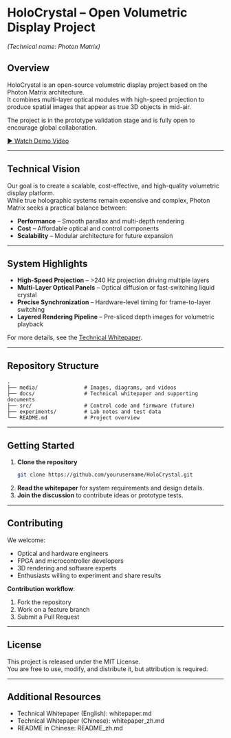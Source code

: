 # HoloCrystal – Open Volumetric Display Project
*(Technical name: Photon Matrix)*

## Overview
HoloCrystal is an open-source volumetric display project based on the Photon Matrix architecture.  
It combines multi-layer optical modules with high-speed projection to produce spatial images that appear as true 3D objects in mid-air.  

The project is in the prototype validation stage and is fully open to encourage global collaboration.

[▶ Watch Demo Video](media/videos/demo_preview.mp4)

---

## Technical Vision
Our goal is to create a scalable, cost-effective, and high-quality volumetric display platform.  
While true holographic systems remain expensive and complex, Photon Matrix seeks a practical balance between:
- **Performance** – Smooth parallax and multi-depth rendering
- **Cost** – Affordable optical and control components
- **Scalability** – Modular architecture for future expansion

---

## System Highlights
- **High-Speed Projection** – >240 Hz projection driving multiple layers  
- **Multi-Layer Optical Panels** – Optical diffusion or fast-switching liquid crystal  
- **Precise Synchronization** – Hardware-level timing for frame-to-layer switching  
- **Layered Rendering Pipeline** – Pre-sliced depth images for volumetric playback  

For more details, see the [Technical Whitepaper](whitepaper.md).

---

## Repository Structure
```
.
├── media/               # Images, diagrams, and videos
├── docs/                # Technical whitepaper and supporting documents
├── src/                 # Control code and firmware (future)
├── experiments/         # Lab notes and test data
└── README.md            # Project overview
```
---

## Getting Started
1. **Clone the repository**
   ```bash
   git clone https://github.com/yourusername/HoloCrystal.git
   ```
2. **Read the whitepaper** for system requirements and design details.
3. **Join the discussion** to contribute ideas or prototype tests.

---

## Contributing
We welcome:
- Optical and hardware engineers
- FPGA and microcontroller developers
- 3D rendering and software experts
- Enthusiasts willing to experiment and share results

**Contribution workflow**:
1. Fork the repository  
2. Work on a feature branch  
3. Submit a Pull Request  

---

## License
This project is released under the MIT License.  
You are free to use, modify, and distribute it, but attribution is required.

---

## Additional Resources
- Technical Whitepaper (English): whitepaper.md  
- Technical Whitepaper (Chinese): whitepaper_zh.md  
- README in Chinese: README_zh.md  
